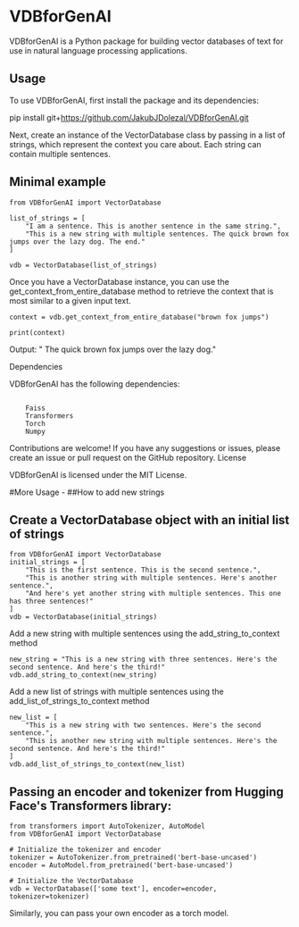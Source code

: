 # VDBforGenAI

VDBforGenAI is a Python package for building vector databases of text for use in natural language processing applications.

## Usage

To use VDBforGenAI, first install the package and its dependencies:


pip install git+https://github.com/JakubJDolezal/VDBforGenAI.git

Next, create an instance of the VectorDatabase class by passing in a list of strings, which represent the context you care about. Each string can contain multiple sentences.


## Minimal example
```
from VDBforGenAI import VectorDatabase

list_of_strings = [
    "I am a sentence. This is another sentence in the same string.",
    "This is a new string with multiple sentences. The quick brown fox jumps over the lazy dog. The end."
]

vdb = VectorDatabase(list_of_strings)
```
Once you have a VectorDatabase instance, you can use the get_context_from_entire_database method to retrieve the context that is most similar to a given input text.

```
context = vdb.get_context_from_entire_database("brown fox jumps")

print(context)
```

Output: " The quick brown fox jumps over the lazy dog."

Dependencies

VDBforGenAI has the following dependencies:
```

    Faiss
    Transformers
    Torch
    Numpy
```


Contributions are welcome! If you have any suggestions or issues, please create an issue or pull request on the GitHub repository.
License

VDBforGenAI is licensed under the MIT License.

#More Usage -
##How to add new strings



## Create a VectorDatabase object with an initial list of strings
```
from VDBforGenAI import VectorDatabase
initial_strings = [
    "This is the first sentence. This is the second sentence.",
    "This is another string with multiple sentences. Here's another sentence.",
    "And here's yet another string with multiple sentences. This one has three sentences!"
]
vdb = VectorDatabase(initial_strings)
```
Add a new string with multiple sentences using the add_string_to_context method
```
new_string = "This is a new string with three sentences. Here's the second sentence. And here's the third!"
vdb.add_string_to_context(new_string)
```
Add a new list of strings with multiple sentences using the add_list_of_strings_to_context method
```
new_list = [
    "This is a new string with two sentences. Here's the second sentence.",
    "This is another new string with multiple sentences. Here's the second sentence. And here's the third!"
]
vdb.add_list_of_strings_to_context(new_list)
```
## Passing an encoder and tokenizer from Hugging Face's Transformers library:


```
from transformers import AutoTokenizer, AutoModel
from VDBforGenAI import VectorDatabase

# Initialize the tokenizer and encoder
tokenizer = AutoTokenizer.from_pretrained('bert-base-uncased')
encoder = AutoModel.from_pretrained('bert-base-uncased')

# Initialize the VectorDatabase
vdb = VectorDatabase(['some text'], encoder=encoder, tokenizer=tokenizer)

```
Similarly, you can pass your own encoder as a torch model.